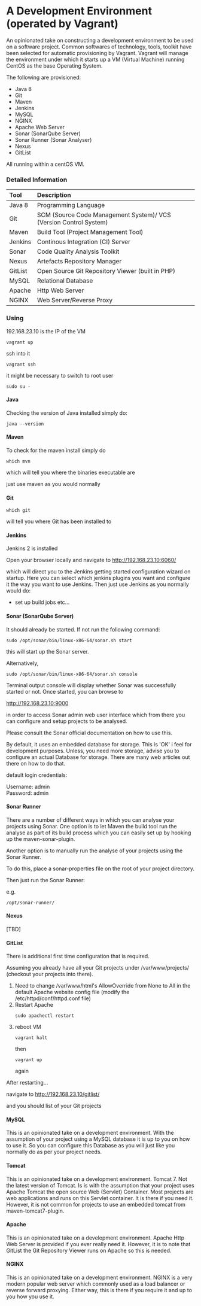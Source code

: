 # A Development Environment (operated by Vagrant)

An opinionated take on constructing a development environment to be used on a software project. Common softwares of technology, tools, toolkit have been selected for automatic provisioning by Vagrant.
Vagrant will manage the environment under which it starts up a VM (Virtual Machine) running CentOS as the base Operating System.

The following are provisioned:

- Java 8
- Git
- Maven
- Jenkins
- MySQL
- NGINX
- Apache Web Server
- Sonar (SonarQube Server)
- Sonar Runner (Sonar Analyser)
- Nexus
- GitList

All running within a centOS VM.


### Detailed Information

| Tool   | Description                                            |
|:-------|:-------------------------------------------------------|
| Java 8 | Programming Language                                   |
| Git    | SCM (Source Code Management System)/ VCS (Version Control System) |
| Maven  | Build Tool (Project Management Tool)                   |
| Jenkins | Continous Integration (CI) Server                     |
| Sonar    | Code Quality Analysis Toolkit                        |
| Nexus    | Artefacts Repository Manager                         |
| GitList   | Open Source Git Repository Viewer (built in PHP)    |
| MySQL    | Relational Database                                  |
| Apache   | Http Web Server                                      |
| NGINX    | Web Server/Reverse Proxy                             |


### Using

192.168.23.10 is the IP of the VM

```
vagrant up
```
ssh into it
```
vagrant ssh
```
it might be necessary to switch to root user

```
sudo su -
```

#### Java

Checking the version of Java installed simply do:

```
java --version
```

#### Maven

To check for the maven install simply do

```
which mvn
```

which will tell you where the binaries executable are

just use maven as you would normally

#### Git

```
which git
```

will tell you where Git has been installed to

#### Jenkins

Jenkins 2 is installed

Open your browser locally and navigate to http://192.168.23.10:6060/

which will direct you to the Jenkins getting started configuration wizard on startup. Here you can select which jenkins plugins you want 
and configure it the way you want to use Jenkins. Then just use Jenkins as you normally would do:

- set up build jobs etc...

#### Sonar (SonarQube Server)

It should already be started. If not run the following command:

```
sudo /opt/sonar/bin/linux-x86-64/sonar.sh start
```

this will start up the Sonar server.

Alternatively,

```
sudo /opt/sonar/bin/linux-x86-64/sonar.sh console
```

Terminal output console will display whether Sonar was successfully started or not.
Once started, you can browse to

http://192.168.23.10:9000

in order to access Sonar admin web user interface which from there you can configure and setup projects to be analysed.

Please consult the Sonar official documentation on how to use this.

By default, it uses an embedded database for storage. This is 'OK' i feel for development purposes. Unless, you need more storage, advise you to configure an actual Database for storage. There are many web articles out there on how to do that.

default login credentials:

Username: admin  
Password: admin

#### Sonar Runner

There are a number of different ways in which you can analyse your projects using Sonar. One option is to let Maven the build tool run the analyse as part of its build process which you can easily set up by hooking up the maven-sonar-plugin.

Another option is to manually run the analyse of your projects using the Sonar Runner.

To do this, place a sonar-properties file on the root of your project directory.

Then just run the Sonar Runner:

e.g.

```
/opt/sonar-runner/
```

#### Nexus
[TBD]

#### GitList

There is additional first time configuration that is required.

Assuming you already have all your Git projects under /var/www/projects/ (checkout your projects into there).

1. Need to change /var/www/html's AllowOverride from None to All in the default Apache website config file
   (modify the /etc/httpd/conf/httpd.conf file)
2. Restart Apache   
   ```
   sudo apachectl restart  
   ```   
3. reboot VM   
    ```
    vagrant halt
    ```  
    then   
    ```
    vagrant up
    ```   
    again   
    
After restarting...

navigate to http://192.168.23.10/gitlist/

and you should list of your Git projects


#### MySQL

This is an opinionated take on a development environment. With the assumption of your project using a MySQL database it is up to you on how to use it. So you can configure this Database as you will just like you normally do as per your project needs.

#### Tomcat

This is an opinionated take on a development environment. Tomcat 7. Not the latest version of Tomcat. Is is with the assumption that your project uses Apache Tomcat the open source Web (Servlet) Container. Most projects are web applications and runs on this Servlet container. It is there if you need it. However, it is not common for projects to use an embedded tomcat from maven-tomcat7-plugin.

#### Apache
This is an opinionated take on a development environment. Apache Http Web Server is provided if you ever really need it. However, it is to note that GitList the Git Repository Viewer runs on Apache so this is needed.


#### NGINX
This is an opinionated take on a development environment. NGINX is a very modern popular web server which commonly used as a load balancer or reverse forward proxying. Either way, this is there if you require it and up to you how you use it.








